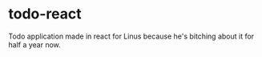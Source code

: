# todo-react
Todo application made in react for Linus because he's bitching about it for half a year now.
